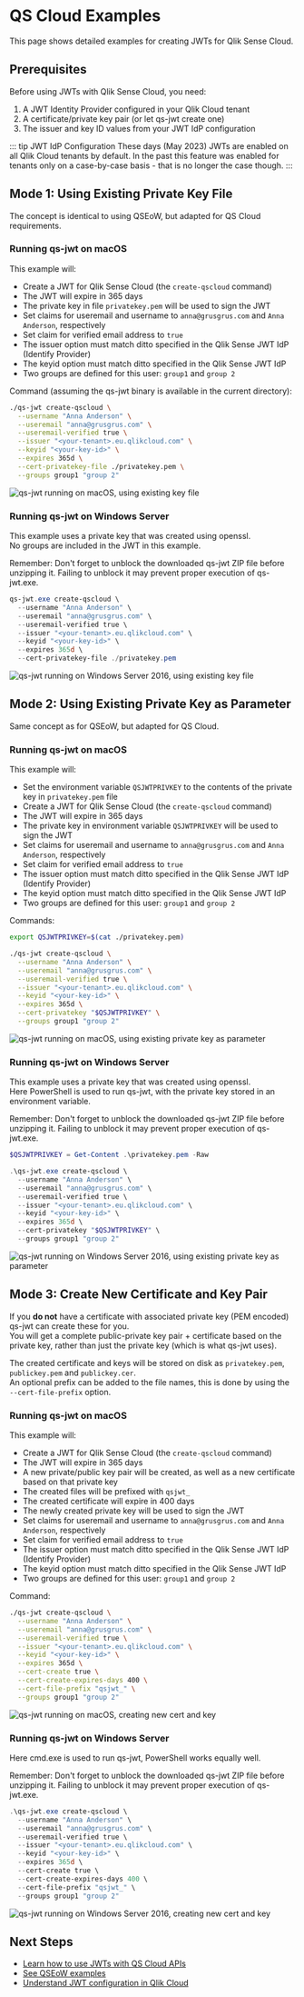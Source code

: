 # QS Cloud Examples

This page shows detailed examples for creating JWTs for Qlik Sense Cloud.

## Prerequisites

Before using JWTs with Qlik Sense Cloud, you need:
1. A JWT Identity Provider configured in your Qlik Cloud tenant
2. A certificate/private key pair (or let qs-jwt create one)
3. The issuer and key ID values from your JWT IdP configuration

::: tip JWT IdP Configuration
These days (May 2023) JWTs are enabled on all Qlik Cloud tenants by default. In the past this feature was enabled for tenants only on a case-by-case basis - that is no longer the case though.
:::

## Mode 1: Using Existing Private Key File

The concept is identical to using QSEoW, but adapted for QS Cloud requirements.

### Running qs-jwt on macOS

This example will:
- Create a JWT for Qlik Sense Cloud (the `create-qscloud` command)
- The JWT will expire in 365 days
- The private key in file `privatekey.pem` will be used to sign the JWT
- Set claims for useremail and username to `anna@grusgrus.com` and `Anna Anderson`, respectively
- Set claim for verified email address to `true`
- The issuer option must match ditto specified in the Qlik Sense JWT IdP (Identify Provider)
- The keyid option must match ditto specified in the Qlik Sense JWT IdP
- Two groups are defined for this user: `group1` and `group 2`

Command (assuming the qs-jwt binary is available in the current directory):

```bash
./qs-jwt create-qscloud \
  --username "Anna Anderson" \
  --useremail "anna@grusgrus.com" \
  --useremail-verified true \
  --issuer "<your-tenant>.eu.qlikcloud.com" \
  --keyid "<your-key-id>" \
  --expires 365d \
  --cert-privatekey-file ./privatekey.pem \
  --groups group1 "group 2"
```

![qs-jwt running on macOS, using existing key file](/img/qs-jwt-qscloud-macos-1.png)

### Running qs-jwt on Windows Server

This example uses a private key that was created using openssl.  
No groups are included in the JWT in this example.

Remember: Don't forget to unblock the downloaded qs-jwt ZIP file before unzipping it. Failing to unblock it may prevent proper execution of qs-jwt.exe.

```powershell
qs-jwt.exe create-qscloud \
  --username "Anna Anderson" \
  --useremail "anna@grusgrus.com" \
  --useremail-verified true \
  --issuer "<your-tenant>.eu.qlikcloud.com" \
  --keyid "<your-key-id>" \
  --expires 365d \
  --cert-privatekey-file ./privatekey.pem
```

![qs-jwt running on Windows Server 2016, using existing key file](/img/qs-jwt-qscloud-winsrv2016-1.png)

## Mode 2: Using Existing Private Key as Parameter

Same concept as for QSEoW, but adapted for QS Cloud.

### Running qs-jwt on macOS

This example will:
- Set the environment variable `QSJWTPRIVKEY` to the contents of the private key in `privatekey.pem` file
- Create a JWT for Qlik Sense Cloud (the `create-qscloud` command)
- The JWT will expire in 365 days
- The private key in environment variable `QSJWTPRIVKEY` will be used to sign the JWT
- Set claims for useremail and username to `anna@grusgrus.com` and `Anna Anderson`, respectively
- Set claim for verified email address to `true`
- The issuer option must match ditto specified in the Qlik Sense JWT IdP (Identify Provider)
- The keyid option must match ditto specified in the Qlik Sense JWT IdP
- Two groups are defined for this user: `group1` and `group 2`

Commands:

```bash
export QSJWTPRIVKEY=$(cat ./privatekey.pem)
```

```bash
./qs-jwt create-qscloud \
  --username "Anna Anderson" \
  --useremail "anna@grusgrus.com" \
  --useremail-verified true \
  --issuer "<your-tenant>.eu.qlikcloud.com" \
  --keyid "<your-key-id>" \
  --expires 365d \
  --cert-privatekey "$QSJWTPRIVKEY" \
  --groups group1 "group 2"
```

![qs-jwt running on macOS, using existing private key as parameter](/img/qs-jwt-qscloud-macos-2.png)

### Running qs-jwt on Windows Server

This example uses a private key that was created using openssl.  
Here PowerShell is used to run qs-jwt, with the private key stored in an environment variable.

Remember: Don't forget to unblock the downloaded qs-jwt ZIP file before unzipping it. Failing to unblock it may prevent proper execution of qs-jwt.exe.

```powershell
$QSJWTPRIVKEY = Get-Content .\privatekey.pem -Raw
```

```powershell
.\qs-jwt.exe create-qscloud \
  --username "Anna Anderson" \
  --useremail "anna@grusgrus.com" \
  --useremail-verified true \
  --issuer "<your-tenant>.eu.qlikcloud.com" \
  --keyid "<your-key-id>" \
  --expires 365d \
  --cert-privatekey "$QSJWTPRIVKEY" \
  --groups group1 "group 2"
```

![qs-jwt running on Windows Server 2016, using existing private key as parameter](/img/qs-jwt-qscloud-winsrv2016-2.png)

## Mode 3: Create New Certificate and Key Pair

If you **do not** have a certificate with associated private key (PEM encoded) qs-jwt can create these for you.  
You will get a complete public-private key pair + certificate based on the private key, rather than just the private key (which is what qs-jwt uses).

The created certificate and keys will be stored on disk as `privatekey.pem`, `publickey.pem` and `publickey.cer`.  
An optional prefix can be added to the file names, this is done by using the `--cert-file-prefix` option.

### Running qs-jwt on macOS

This example will:
- Create a JWT for Qlik Sense Cloud (the `create-qscloud` command)
- The JWT will expire in 365 days
- A new private/public key pair will be created, as well as a new certificate based on that private key
- The created files will be prefixed with `qsjwt_`
- The created certificate will expire in 400 days
- The newly created private key will be used to sign the JWT
- Set claims for useremail and username to `anna@grusgrus.com` and `Anna Anderson`, respectively
- Set claim for verified email address to `true`
- The issuer option must match ditto specified in the Qlik Sense JWT IdP (Identify Provider)
- The keyid option must match ditto specified in the Qlik Sense JWT IdP
- Two groups are defined for this user: `group1` and `group 2`

Command:

```bash
./qs-jwt create-qscloud \
  --username "Anna Anderson" \
  --useremail "anna@grusgrus.com" \
  --useremail-verified true \
  --issuer "<your-tenant>.eu.qlikcloud.com" \
  --keyid "<your-key-id>" \
  --expires 365d \
  --cert-create true \
  --cert-create-expires-days 400 \
  --cert-file-prefix "qsjwt_" \
  --groups group1 "group 2"
```

![qs-jwt running on macOS, creating new cert and key](/img/qs-jwt-qscloud-macos-3.png)

### Running qs-jwt on Windows Server

Here cmd.exe is used to run qs-jwt, PowerShell works equally well.

Remember: Don't forget to unblock the downloaded qs-jwt ZIP file before unzipping it. Failing to unblock it may prevent proper execution of qs-jwt.exe.

```powershell
.\qs-jwt.exe create-qscloud \
  --username "Anna Anderson" \
  --useremail "anna@grusgrus.com" \
  --useremail-verified true \
  --issuer "<your-tenant>.eu.qlikcloud.com" \
  --keyid "<your-key-id>" \
  --expires 365d \
  --cert-create true \
  --cert-create-expires-days 400 \
  --cert-file-prefix "qsjwt_" \
  --groups group1 "group 2"
```

![qs-jwt running on Windows Server 2016, creating new cert and key](/img/qs-jwt-qscloud-winsrv2016-3.png)

## Next Steps

- [Learn how to use JWTs with QS Cloud APIs](/guide/api-usage#qlik-sense-cloud)
- [See QSEoW examples](/guide/qseow-examples)
- [Understand JWT configuration in Qlik Cloud](/guide/concepts)